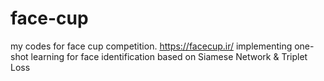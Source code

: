 # face-cup
my codes for face cup competition. https://facecup.ir/
implementing one-shot learning for face identification based on Siamese Network & Triplet Loss
